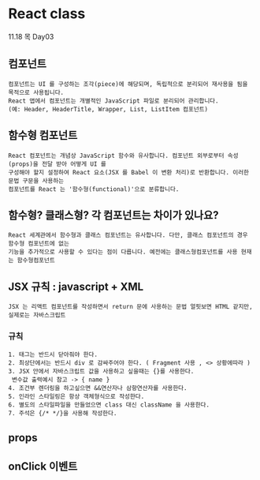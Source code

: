 # React class
11.18 목 Day03

## 컴포넌트 
```
컴포넌트는 UI 를 구성하는 조각(piece)에 해당되며, 독립적으로 분리되어 재사용을 됨을 목적으로 사용됩니다.
React 앱에서 컴포넌트는 개별적인 JavaScript 파일로 분리되어 관리합니다. 
(예: Header, HeaderTitle, Wrapper, List, ListItem 컴포넌트)
```
## 함수형 컴포넌트
```
React 컴포넌트는 개념상 JavaScript 함수와 유사합니다. 컴포넌트 외부로부터 속성(props)을 전달 받아 어떻게 UI 를
구성해야 할지 설정하여 React 요소(JSX 를 Babel 이 변환 처리)로 반환합니다. 이러한 문법 구문을 사용하는
컴포넌트를 React 는 '함수형(functional)'으로 분류합니다.
```
## 함수형? 클래스형? 각 컴포넌트는 차이가 있나요?
```
React 세계관에서 함수형과 클래스 컴포넌트는 유사합니다. 다만, 클래스 컴포넌트의 경우 함수형 컴포넌트에 없는
기능을 추가적으로 사용할 수 있다는 점이 다릅니다. 예전에는 클래스형컴포넌트를 사용 현재는 함수형컴포넌트
```
## JSX 규칙 : javascript + XML 
```
JSX 는 리액트 컴포넌트를 작성하면서 return 문에 사용하는 문법 얼핏보면 HTML 같지만, 실제로는 자바스크립트
```
### 규칙 
```
1. 태그는 반드시 닫아줘야 한다.
2. 최상단에서는 반드시 div 로 감싸주어야 한다. ( Fragment 사용 , <> 상황에따라 )
3. JSX 안에서 자바스크립트 값을 사용하고 싶을때는 {}를 사용한다.
 변수값 출력예시 참고 -> { name }
4. 조건부 렌더링을 하고싶으면 &&연산자나 삼항연산자를 사용한다.
5. 인라인 스타일링은 항상 객체형식으로 작성한다.
6. 별도의 스타일파일을 만들었으면 class 대신 className 을 사용한다.
7. 주석은 {/* */}을 사용해 작성한다.
```

## props

## onClick 이벤트
